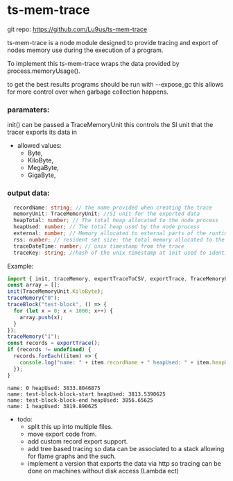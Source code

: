 # ts-mem-trace

git repo: https://github.com/Lu9us/ts-mem-trace

ts-mem-trace is a node module designed to provide tracing and export of nodes memory use
during the execution of a program. 

To implement this ts-mem-trace wraps the data provided by process.memoryUsage().

to get the best results programs should be run with --expose_gc this allows for more control over when garbage collection happens.

### paramaters: 
init() can be passed a TraceMemoryUnit this controls the SI unit that the tracer exports its data in
* allowed values: 
  * Byte,
  * KiloByte,
  * MegaByte,
  * GigaByte,


### output data: 

``` typescript
  recordName: string; // the name provided when creating the trace
  memoryUnit: TraceMemoryUnit; //SI unit for the exported data
  heapTotal: number; // The total heap allocated to the node process
  heapUsed: number; // The total heap used by the node process
  external: number; // Memory allocated to external parts of the runtime, C++ objects ect
  rss: number; // resident set size: the total memory allocated to the node process
  traceDateTime: number; // unix timestamp from the trace
  traceKey: string; //hash of the unix timestamp at init used to identify all traces from the same run.
```

 Example: 
``` typescript
import { init, traceMemory, exportTraceToCSV, exportTrace, TraceMemoryUnit, traceBlock} from "ts-mem-trace";
const array = [];
init(TraceMemoryUnit.KiloByte);
traceMemory("0");
traceBlock("test-block", () => {
  for (let x = 0; x < 1000; x++) {
    array.push(x);
  }
});
traceMemory("1");
const records = exportTrace();
if (records != undefined) {
  records.forEach((item) => {
    console.log("name: " + item.recordName + " heapUsed: " + item.heapUsed);
  });
}
```

```console
name: 0 heapUsed: 3833.8046875
name: test-block-block-start heapUsed: 3813.5390625
name: test-block-block-end heapUsed: 3856.65625
name: 1 heapUsed: 3819.890625
```


* todo:
  * split this up into multiple files.
  * move export code from.
  * add custom record export support.
  * add tree based tracing so data can be associated to a stack allowing for flame graphs and the such.
  * implement a version that exports the data via http so tracing can be done on machines without disk access (Lambda ect)